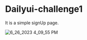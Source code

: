 # Dailyui-challenge1
It is a simple signUp page.


![6_26_2023 4_09_55 PM](https://github.com/Aadarsh777/Dailyui-challenge1/assets/88802572/c3e06672-e3b2-49dd-bb79-9e4aaa604248)
